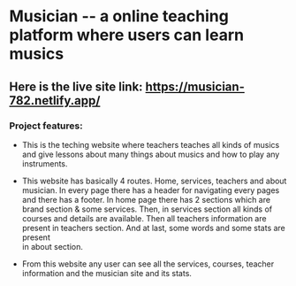 # Musician -- a online teaching platform where users can learn musics

## Here is the live site link: https://musician-782.netlify.app/

### Project features:

* This is the teching website where teachers teaches all kinds of musics and give lessons about many things about musics and how to play any instruments.

* This website has basically 4 routes. Home, services, teachers and about musician. In every page there has a header for navigating every pages and there has a footer. In home page there has 2 sections which are brand section & some services. Then, in services section all kinds of courses and details are available. Then all teachers information are present in teachers section. And at last, some words and some stats are present  
in about section.

* From this website any user can see all the services, courses, teacher information and the musician site and its stats.
